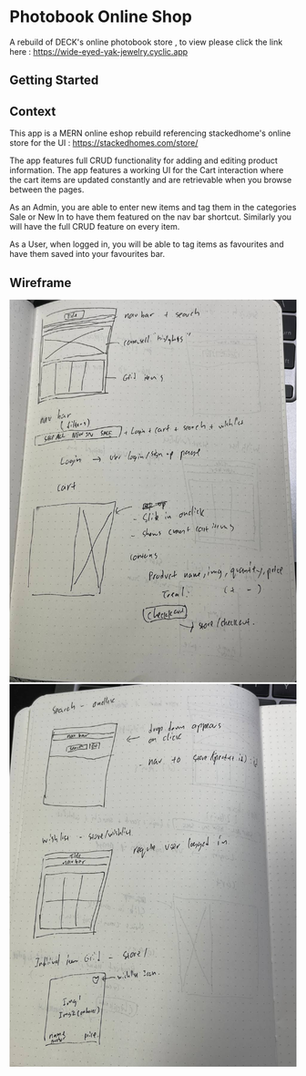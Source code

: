 # Photobook Online Shop

A rebuild of DECK's online photobook store , to view please click the link here : https://wide-eyed-yak-jewelry.cyclic.app

## Getting Started

## Context

This app is a MERN online eshop rebuild referencing stackedhome's online store for the UI : https://stackedhomes.com/store/

The app features full CRUD functionality for adding and editing product information. The app features a working UI for the Cart interaction where the cart items are updated constantly and are retrievable when you browse between the pages.

As an Admin, you are able to enter new items and tag them in the categories Sale or New In to have them featured on the nav bar shortcut. Similarly you will have the full CRUD feature on every item.

As a User, when logged in, you will be able to tag items as favourites and have them saved into your favourites bar.

## Wireframe

![Alt text](wireframe/screenshots/bookstore-wireframe1.jpg)
![Alt text](wireframe/screenshots/bookstore-wireframe2.jpg)
